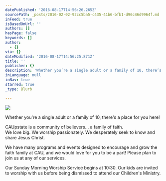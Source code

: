 ```yaml
---
datePublished: '2016-08-17T14:56:26.265Z'
sourcePath: _posts/2016-02-02-92cc5ba5-c435-41b6-bfb1-d96c46d9964f.md
inFeed: true
isBasedOnUrl: ''
authors: []
hasPage: false
keywords: []
author:
  - {}
via: {}
dateModified: '2016-08-17T14:56:25.871Z'
title: ''
publisher: {}
description: 'Whether you’re a single adult or a family of 10, there’s a place for you here!'
inLanguage: null
inNav: true
starred: true
_type: Blurb

---
```

![](https://the-grid-user-content.s3-us-west-2.amazonaws.com/7b83ec46-4f6c-44cb-ac99-ce69a4003ce4.jpg)

Whether you're a single adult or a family of 10, there's a place for you here!

CAUpstate is a community of believers... a family of faith.  
We love big. We worship passionately. We desperately seek to know and share Jesus Christ.

We have many programs and events designed to encourage and grow the faith family at CAU, and we would love for you to be a part! Please plan to join us at any of our services.

Our Sunday Morning Worship Service begins at 10:30\. Our kids are invited to worship with us before being dismissed to attend our Children's Ministry.
